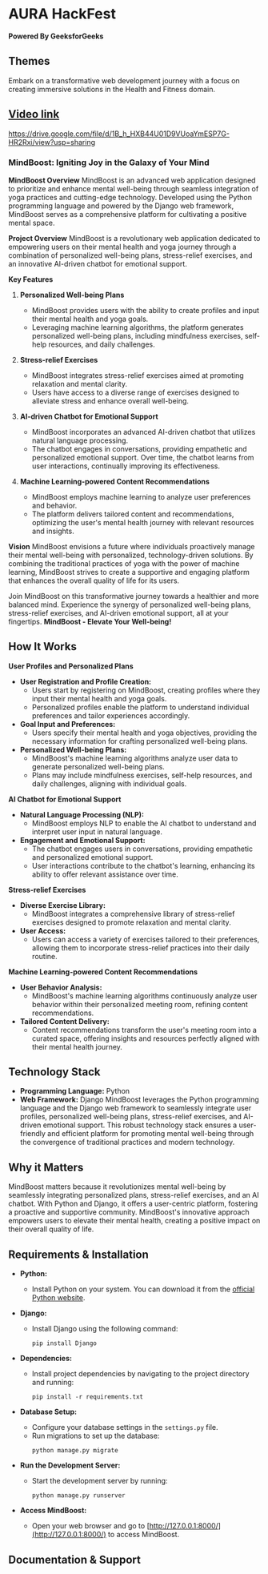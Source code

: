 
# AURA HackFest
**Powered By GeeksforGeeks**

## Themes
Embark on a transformative web development journey with a focus on creating immersive solutions in the Health and Fitness domain.

## [Video link](#) 
https://drive.google.com/file/d/1B_h_HXB44U01D9VUoaYmESP7G-HR2Rxi/view?usp=sharing

### MindBoost: Igniting Joy in the Galaxy of Your Mind
**MindBoost Overview**
MindBoost is an advanced web application designed to prioritize and enhance mental well-being through seamless integration of yoga practices and cutting-edge technology. Developed using the Python programming language and powered by the Django web framework, MindBoost serves as a comprehensive platform for cultivating a positive mental space.

**Project Overview**
MindBoost is a revolutionary web application dedicated to empowering users on their mental health and yoga journey through a combination of personalized well-being plans, stress-relief exercises, and an innovative AI-driven chatbot for emotional support.

**Key Features**
1. **Personalized Well-being Plans**
   - MindBoost provides users with the ability to create profiles and input their mental health and yoga goals.
   - Leveraging machine learning algorithms, the platform generates personalized well-being plans, including mindfulness exercises, self-help resources, and daily challenges.

2. **Stress-relief Exercises**
   - MindBoost integrates stress-relief exercises aimed at promoting relaxation and mental clarity.
   - Users have access to a diverse range of exercises designed to alleviate stress and enhance overall well-being.

3. **AI-driven Chatbot for Emotional Support**
   - MindBoost incorporates an advanced AI-driven chatbot that utilizes natural language processing.
   - The chatbot engages in conversations, providing empathetic and personalized emotional support. Over time, the chatbot learns from user interactions, continually improving its effectiveness.

4. **Machine Learning-powered Content Recommendations**
   - MindBoost employs machine learning to analyze user preferences and behavior.
   - The platform delivers tailored content and recommendations, optimizing the user's mental health journey with relevant resources and insights.

**Vision**
MindBoost envisions a future where individuals proactively manage their mental well-being with personalized, technology-driven solutions. By combining the traditional practices of yoga with the power of machine learning, MindBoost strives to create a supportive and engaging platform that enhances the overall quality of life for its users.

Join MindBoost on this transformative journey towards a healthier and more balanced mind. Experience the synergy of personalized well-being plans, stress-relief exercises, and AI-driven emotional support, all at your fingertips. **MindBoost - Elevate Your Well-being!**

## How It Works
**User Profiles and Personalized Plans**
- **User Registration and Profile Creation:**
  - Users start by registering on MindBoost, creating profiles where they input their mental health and yoga goals.
  - Personalized profiles enable the platform to understand individual preferences and tailor experiences accordingly.
- **Goal Input and Preferences:**
  - Users specify their mental health and yoga objectives, providing the necessary information for crafting personalized well-being plans.
- **Personalized Well-being Plans:**
  - MindBoost's machine learning algorithms analyze user data to generate personalized well-being plans.
  - Plans may include mindfulness exercises, self-help resources, and daily challenges, aligning with individual goals.

**AI Chatbot for Emotional Support**
- **Natural Language Processing (NLP):**
  - MindBoost employs NLP to enable the AI chatbot to understand and interpret user input in natural language.
- **Engagement and Emotional Support:**
  - The chatbot engages users in conversations, providing empathetic and personalized emotional support.
  - User interactions contribute to the chatbot's learning, enhancing its ability to offer relevant assistance over time.

**Stress-relief Exercises**
- **Diverse Exercise Library:**
  - MindBoost integrates a comprehensive library of stress-relief exercises designed to promote relaxation and mental clarity.
- **User Access:**
  - Users can access a variety of exercises tailored to their preferences, allowing them to incorporate stress-relief practices into their daily routine.

**Machine Learning-powered Content Recommendations**
- **User Behavior Analysis:**
  - MindBoost's machine learning algorithms continuously analyze user behavior within their personalized meeting room, refining content recommendations.
- **Tailored Content Delivery:**
  - Content recommendations transform the user's meeting room into a curated space, offering insights and resources perfectly aligned with their mental health journey.

## Technology Stack
- **Programming Language:** Python
- **Web Framework:** Django
MindBoost leverages the Python programming language and the Django web framework to seamlessly integrate user profiles, personalized well-being plans, stress-relief exercises, and AI-driven emotional support. This robust technology stack ensures a user-friendly and efficient platform for promoting mental well-being through the convergence of traditional practices and modern technology.

## Why it Matters
MindBoost matters because it revolutionizes mental well-being by seamlessly integrating personalized plans, stress-relief exercises, and an AI chatbot. With Python and Django, it offers a user-centric platform, fostering a proactive and supportive community. MindBoost's innovative approach empowers users to elevate their mental health, creating a positive impact on their overall quality of life.

## Requirements & Installation 
- **Python:**
  - Install Python on your system. You can download it from the [official Python website](https://www.python.org/).

- **Django:**
  - Install Django using the following command:
    ```
    pip install Django
    ```

- **Dependencies:**
  - Install project dependencies by navigating to the project directory and running:
    ```
    pip install -r requirements.txt
    ```

- **Database Setup:**
  - Configure your database settings in the `settings.py` file.
  - Run migrations to set up the database:
    ```
    python manage.py migrate
    ```

- **Run the Development Server:**
  - Start the development server by running:
    ```
    python manage.py runserver
    ```

- **Access MindBoost:**
  - Open your web browser and go to [http://127.0.0.1:8000/](http://127.0.0.1:8000/) to access MindBoost.

## Documentation & Support

